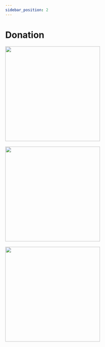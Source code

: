 ```yaml
---
sidebar_position: 2
---
```


# Donation

<a href="https://www.patreon.com/catdev"><img src="https://raw.githubusercontent.com/SSPanel-UIM/Wiki/en/.github/patreon.png" width="300"></img></a>
<br></br>
<a href="https://www.vultr.com/?ref=8941355-8H"><img src="https://raw.githubusercontent.com/SSPanel-UIM/Wiki/en/.github/vultr.png" width="300"></img></a>
<br></br>
<a href="https://www.digitalocean.com/?refcode=50f1a3b6244c"><img src="https://raw.githubusercontent.com/SSPanel-UIM/Wiki/en/.github/do.png" width="300"></img></a>

